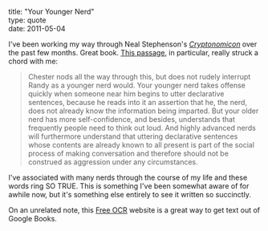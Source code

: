 title: "Your Younger Nerd"  
type: quote  
date: 2011-05-04

I've been working my way through Neal Stephenson's *[Cryptonomicon][cry]* over the past few months. Great book. [This passage][gbk], in particular, really struck a chord with me:

  [cry]: http://en.wikipedia.org/wiki/Cryptonomicon
  [gbk]: http://books.google.com/books?id=FUha9wJrSXMC&lpg=PA649&ots=tFHbMuquXk&dq=cryptonomicon%20%22declarative%20sentences%22&pg=PA649#v=onepage&q&f=false

  > Chester nods all the way through this, but does not rudely interrupt Randy as a younger nerd would. Your younger nerd takes offense quickly when someone near him begins to utter declarative sentences, because he reads into it an assertion that he, the nerd, does not already know the information being imparted. But your older nerd has more self-confidence, and besides, understands that frequently people need to think out loud. And highly advanced nerds will furthermore understand that uttering declarative sentences whose contents are already known to all present is part of the social process of making conversation and therefore should not be construed as aggression under any circumstances.

I've associated with many nerds through the course of my life and these words ring SO TRUE. This is something I've been somewhat aware of for awhile now, but it's something else entirely to see it written so succinctly.

On an unrelated note, this [Free OCR][ocr] website is a great way to get text out of Google Books.

  [ocr]: http://www.free-ocr.com/
